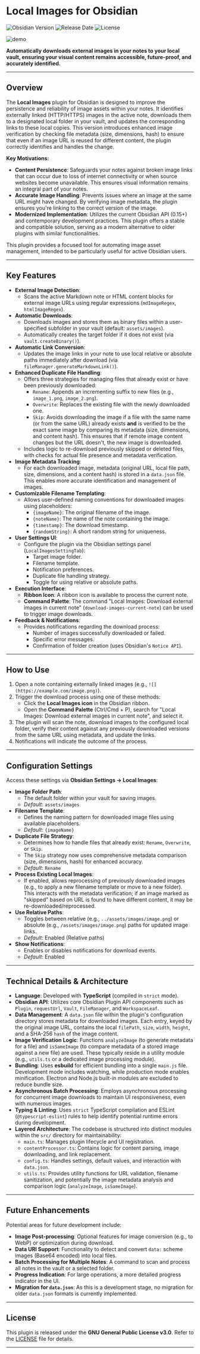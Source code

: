 # Local Images for Obsidian

![Obsidian Version](https://img.shields.io/badge/Obsidian-1.0%2B-blue.svg) ![Release Date](https://img.shields.io/badge/Released-May%2028%2C%202025-green.svg) ![License](https://img.shields.io/badge/License-GPL--3.0-blue.svg)

![demo](https://github.com/jaewonE/obsidian-local-files/blob/master/assets/demo.gif?raw=true)

**Automatically downloads external images in your notes to your local vault, ensuring your visual content remains accessible, future-proof, and accurately identified.**

---

## Overview

The **Local Images** plugin for Obsidian is designed to improve the persistence and reliability of image assets within your notes. It identifies externally linked (HTTP/HTTPS) images in the active note, downloads them to a designated local folder in your vault, and updates the corresponding links to these local copies. This version introduces enhanced image verification by checking file metadata (size, dimensions, hash) to ensure that even if an image URL is reused for different content, the plugin correctly identifies and handles the change.

**Key Motivations:**

-   **Content Persistence**: Safeguards your notes against broken image links that can occur due to loss of internet connectivity or when source websites become unavailable. This ensures visual information remains an integral part of your notes.
-   **Accurate Image Handling**: Prevents issues where an image at the same URL might have changed. By verifying image metadata, the plugin ensures you're linking to the correct version of the image.
-   **Modernized Implementation**: Utilizes the current Obsidian API (0.15+) and contemporary development practices. This plugin offers a stable and compatible solution, serving as a modern alternative to older plugins with similar functionalities.

This plugin provides a focused tool for automating image asset management, intended to be particularly useful for active Obsidian users.

---

## Key Features

-   **External Image Detection**:
    -   Scans the active Markdown note or HTML content blocks for external image URLs using regular expressions (`mdImageRegex`, `htmlImageRegex`).
-   **Automatic Downloads**:
    -   Downloads images and stores them as binary files within a user-specified subfolder in your vault (default: `assets/images`).
    -   Automatically creates the target folder if it does not exist (via `vault.createBinary()`).
-   **Automatic Link Conversion**:
    -   Updates the image links in your note to use local relative or absolute paths immediately after download (via `fileManager.generateMarkdownLink()`).
-   **Enhanced Duplicate File Handling**:
    -   Offers three strategies for managing files that already exist or have been previously downloaded:
        -   `Rename`: Appends an incrementing suffix to new files (e.g., `image_1.png`, `image_2.png`).
        -   `Overwrite`: Replaces the existing file with the newly downloaded one.
        -   `Skip`: Avoids downloading the image if a file with the same name (or from the same URL) already exists **and** is verified to be the exact same image by comparing its metadata (size, dimensions, and content hash). This ensures that if remote image content changes but the URL doesn't, the new image is downloaded.
    -   Includes logic to re-download previously skipped or deleted files, with checks for actual file presence and metadata verification.
-   **Image Metadata Tracking**:
    -   For each downloaded image, metadata (original URL, local file path, size, dimensions, and a content hash) is stored in a `data.json` file. This enables more accurate identification and management of images.
-   **Customizable Filename Templating**:
    -   Allows user-defined naming conventions for downloaded images using placeholders:
        -   `{imageName}`: The original filename of the image.
        -   `{noteName}`: The name of the note containing the image.
        -   `{timestamp}`: The download timestamp.
        -   `{randomString}`: A short random string for uniqueness.
-   **User Settings UI**:
    -   Configure the plugin via the Obsidian settings panel (`LocalImagesSettingTab`):
        -   Target image folder.
        -   Filename template.
        -   Notification preferences.
        -   Duplicate file handling strategy.
        -   Toggle for using relative or absolute paths.
-   **Execution Interface**:
    -   **Ribbon Icon**: A ribbon icon is available to process the current note.
    -   **Command Palette**: The command "Local Images: Download external images in current note" (`download-images-current-note`) can be used to trigger image downloads.
-   **Feedback & Notifications**:
    -   Provides notifications regarding the download process:
        -   Number of images successfully downloaded or failed.
        -   Specific error messages.
        -   Confirmation of folder creation (uses Obsidian's `Notice API`).

---

## How to Use

1.  Open a note containing externally linked images (e.g., `![](https://example.com/image.png)`).
2.  Trigger the download process using one of these methods:
    -   Click the **Local Images icon** in the Obsidian ribbon.
    -   Open the **Command Palette** (Ctrl/Cmd + P), search for "Local Images: Download external images in current note", and select it.
3.  The plugin will scan the note, download images to the configured local folder, verify their content against any previously downloaded versions from the same URL using metadata, and update the links.
4.  Notifications will indicate the outcome of the process.

---

## Configuration Settings

Access these settings via **Obsidian Settings → Local Images**:

-   **Image Folder Path**:
    -   The default folder within your vault for saving images.
    -   _Default_: `assets/images`
-   **Filename Template**:
    -   Defines the naming pattern for downloaded image files using available placeholders.
    -   _Default_: `{imageName}`
-   **Duplicate File Strategy**:
    -   Determines how to handle files that already exist: `Rename`, `Overwrite`, or `Skip`.
    -   The `Skip` strategy now uses comprehensive metadata comparison (size, dimensions, hash) for enhanced accuracy.
    -   _Default_: `Rename`
-   **Process Existing Local Images**:
    -   If enabled, allows reprocessing of previously downloaded images (e.g., to apply a new filename template or move to a new folder). This interacts with the metadata verification; if an image marked as "skipped" based on URL is found to have different content, it may be re-downloaded/reprocessed.
-   **Use Relative Paths**:
    -   Toggles between relative (e.g., `../assets/images/image.png`) or absolute (e.g., `/assets/images/image.png`) paths for updated image links.
    -   _Default_: Enabled (Relative paths)
-   **Show Notifications**:
    -   Enables or disables notifications for download events.
    -   _Default_: Enabled

---

## Technical Details & Architecture

-   **Language**: Developed with **TypeScript** (compiled in `strict` mode).
-   **Obsidian API**: Utilizes core Obsidian Plugin API components such as `Plugin`, `requestUrl`, `Vault`, `FileManager`, and `WorkspaceLeaf`.
-   **Data Management**: A `data.json` file within the plugin's configuration directory stores metadata for downloaded images. Each entry, keyed by the original image URL, contains the local `filePath`, `size`, `width`, `height`, and a SHA-256 `hash` of the image content.
-   **Image Verification Logic**: Functions `analyzeImage` (to generate metadata for a file) and `isSameImage` (to compare metadata of a stored image against a new file) are used. These typically reside in a utility module (e.g., `utils.ts` or a dedicated image processing module).
-   **Bundling**: Uses **esbuild** for efficient bundling into a single `main.js` file. Development mode includes watching, while production mode enables minification. Electron and Node.js built-in modules are excluded to reduce bundle size.
-   **Asynchronous Batch Processing**: Employs asynchronous processing for concurrent image downloads to maintain UI responsiveness, even with numerous images.
-   **Typing & Linting**: Uses `strict` TypeScript compilation and ESLint (`@typescript-eslint`) rules to help identify potential runtime errors during development.
-   **Layered Architecture**: The codebase is structured into distinct modules within the `src/` directory for maintainability:
    -   `main.ts`: Manages plugin lifecycle and UI registration.
    -   `contentProcessor.ts`: Contains logic for content parsing, image downloading, and link replacement.
    -   `config.ts`: Handles settings, default values, and interaction with `data.json`.
    -   `utils.ts`: Provides utility functions for URL validation, filename sanitization, and potentially the image metadata analysis and comparison logic (`analyzeImage`, `isSameImage`).

---

## Future Enhancements

Potential areas for future development include:

-   **Image Post-processing**: Optional features for image conversion (e.g., to WebP) or optimization during download.
-   **Data URI Support**: Functionality to detect and convert `data:` scheme images (Base64 encoded) into local files.
-   **Batch Processing for Multiple Notes**: A command to scan and process all notes in the vault or a selected folder.
-   **Progress Indication**: For large operations, a more detailed progress indicator in the UI.
-   **Migration for `data.json`**: As this is a development stage, no migration for older `data.json` formats is currently implemented.

---

## License

This plugin is released under the **GNU General Public License v3.0**. Refer to the [LICENSE](LICENSE.md) file for details.

---
